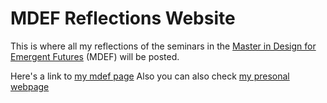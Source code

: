# MDEF Reflections Website

This is where all my reflections of the seminars in the [Master in Design for Emergent Futures](https://mdef.fablabbcn.org/) (MDEF) will be posted. 

Here's a link to [my mdef page](https://jmuozan.github.io/mdef-website/)
Also you can also check [my presonal webpage](https://jmuozan.github.io/jorgemunyozz.github.io/)
